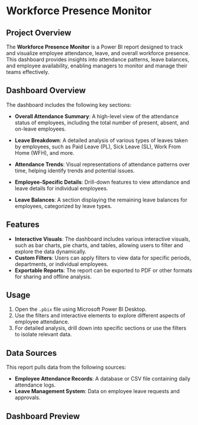 # Workforce Presence Monitor

## Project Overview
The **Workforce Presence Monitor** is a Power BI report designed to track and visualize employee attendance, leave, and overall workforce presence. This dashboard provides insights into attendance patterns, leave balances, and employee availability, enabling managers to monitor and manage their teams effectively.

## Dashboard Overview
The dashboard includes the following key sections:

- **Overall Attendance Summary**: A high-level view of the attendance status of employees, including the total number of present, absent, and on-leave employees.
  
- **Leave Breakdown**: A detailed analysis of various types of leaves taken by employees, such as Paid Leave (PL), Sick Leave (SL), Work From Home (WFH), and more.

- **Attendance Trends**: Visual representations of attendance patterns over time, helping identify trends and potential issues.

- **Employee-Specific Details**: Drill-down features to view attendance and leave details for individual employees.

- **Leave Balances**: A section displaying the remaining leave balances for employees, categorized by leave types.

## Features
- **Interactive Visuals**: The dashboard includes various interactive visuals, such as bar charts, pie charts, and tables, allowing users to filter and explore the data dynamically.
- **Custom Filters**: Users can apply filters to view data for specific periods, departments, or individual employees.
- **Exportable Reports**: The report can be exported to PDF or other formats for sharing and offline analysis.

## Usage
1. Open the `.pbix` file using Microsoft Power BI Desktop.
2. Use the filters and interactive elements to explore different aspects of employee attendance.
3. For detailed analysis, drill down into specific sections or use the filters to isolate relevant data.

## Data Sources
This report pulls data from the following sources:
- **Employee Attendance Records**: A database or CSV file containing daily attendance logs.
- **Leave Management System**: Data on employee leave requests and approvals.

## Dashboard Preview

